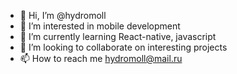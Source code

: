 - 👋 Hi, I’m @hydromoll
- 👀 I’m interested in mobile development
- 🌱 I’m currently learning React-native, javascript
- 💞️ I’m looking to collaborate on interesting projects
- 📫 How to reach me hydromoll@mail.ru

<!---
hydromoll/hydromoll is a ✨ special ✨ repository because its `README.md` (this file) appears on your GitHub profile.
You can click the Preview link to take a look at your changes.
--->
